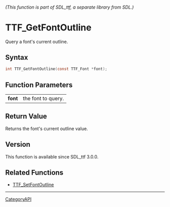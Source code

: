 ###### (This function is part of SDL_ttf, a separate library from SDL.)
# TTF_GetFontOutline

Query a font's current outline.

## Syntax

```c
int TTF_GetFontOutline(const TTF_Font *font);

```

## Function Parameters

|              |                    |
| ------------ | ------------------ |
| **font**     | the font to query. |

## Return Value

Returns the font's current outline value.

## Version

This function is available since SDL_ttf 3.0.0.

## Related Functions

* [TTF_SetFontOutline](TTF_SetFontOutline)

----
[CategoryAPI](CategoryAPI)

